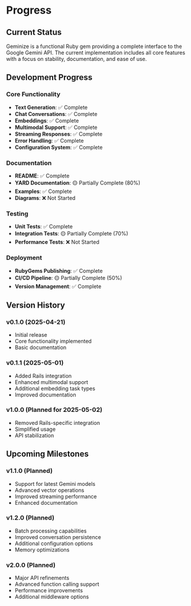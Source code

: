# Progress

## Current Status

Geminize is a functional Ruby gem providing a complete interface to the Google Gemini API. The current implementation includes all core features with a focus on stability, documentation, and ease of use.

## Development Progress

### Core Functionality

- **Text Generation**: ✅ Complete
- **Chat Conversations**: ✅ Complete
- **Embeddings**: ✅ Complete
- **Multimodal Support**: ✅ Complete
- **Streaming Responses**: ✅ Complete
- **Error Handling**: ✅ Complete
- **Configuration System**: ✅ Complete

### Documentation

- **README**: ✅ Complete
- **YARD Documentation**: 🟡 Partially Complete (80%)
- **Examples**: ✅ Complete
- **Diagrams**: ❌ Not Started

### Testing

- **Unit Tests**: ✅ Complete
- **Integration Tests**: 🟡 Partially Complete (70%)
- **Performance Tests**: ❌ Not Started

### Deployment

- **RubyGems Publishing**: ✅ Complete
- **CI/CD Pipeline**: 🟡 Partially Complete (50%)
- **Version Management**: ✅ Complete

## Version History

### v0.1.0 (2025-04-21)

- Initial release
- Core functionality implemented
- Basic documentation

### v0.1.1 (2025-05-01)

- Added Rails integration
- Enhanced multimodal support
- Additional embedding task types
- Improved documentation

### v1.0.0 (Planned for 2025-05-02)

- Removed Rails-specific integration
- Simplified usage
- API stabilization

## Upcoming Milestones

### v1.1.0 (Planned)

- Support for latest Gemini models
- Advanced vector operations
- Improved streaming performance
- Enhanced documentation

### v1.2.0 (Planned)

- Batch processing capabilities
- Improved conversation persistence
- Additional configuration options
- Memory optimizations

### v2.0.0 (Planned)

- Major API refinements
- Advanced function calling support
- Performance improvements
- Additional middleware options
